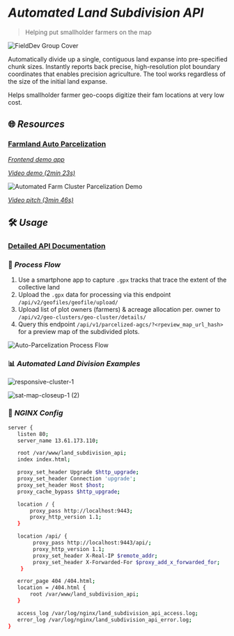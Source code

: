 # _Automated Land Subdivision API_
> Helping put smallholder farmers on the map

![FieldDev Group Cover](https://user-images.githubusercontent.com/60096838/227154345-fd5e8a8f-c7b4-4cd2-85b7-4a0a81213c17.jpg)

Automatically divide up a single, contiguous land expanse into pre-specified chunk sizes. Instantly reports back precise, high-resolution plot boundary coordinates that enables precision agriculture. The tool works regardless of the size of the initial land expanse.

Helps smallholder farmer geo-coops digitize their fam locations at very low cost.

## 🌐 *Resources*

### [Farmland Auto Parcelization](http://51.20.26.23:9443/)

*[Frontend demo app](https://farmplots.web.app)*

*[Video demo (2min 23s)](https://www.loom.com/share/44a371170c8f46fe9bf30ed946f44604)*

![Automated Farm Cluster Parcelization Demo](https://github.com/monolithgoon/automated-land-subdivision-api/assets/60096838/3f884963-02a1-4455-b7d9-a281fc114ef7)

*[Video pitch (3min 46s)](https://www.loom.com/share/c5ae871e21c1405e84ca1e573a9a7c99)*

## 🛠️ *Usage*

### [Detailed API Documentation](http://51.20.26.23:9443/api-guide)

### 🔄 *Process Flow*

1. Use a smartphone app to capture `.gpx` tracks that trace the extent of the collective land
2. Upload the `.gpx` data for processing via this endpoint `/api/v2/geofiles/geofile/upload/`
3. Upload list of plot owners (farmers) & acreage allocation per. owner to `/api/v2/geo-clusters/geo-cluster/details/`
4. Query this endpoint `/api/v1/parcelized-agcs/?<rpeview_map_url_hash>` for a preview map of the subdivided plots.

![Auto-Parcelization Process Flow](https://user-images.githubusercontent.com/60096838/227159621-6dfccf1a-f4b4-4c76-9946-ed7512e18235.png)

### 📊 *Automated Land Division Examples*

![responsive-cluster-1](https://user-images.githubusercontent.com/60096838/161726087-398efd30-1ff3-4535-877b-23a95393ba33.jpg)

![sat-map-closeup-1 (2)](https://user-images.githubusercontent.com/60096838/161726116-60a1771b-54c9-4ac0-bddb-7d58bf4d4b7f.png)

### 📝 *_NGINX Config_*

```bash
server {
   listen 80;
   server_name 13.61.173.110;

   root /var/www/land_subdivision_api;
   index index.html;

   proxy_set_header Upgrade $http_upgrade;
   proxy_set_header Connection 'upgrade';
   proxy_set_header Host $host;
   proxy_cache_bypass $http_upgrade;

   location / {
       proxy_pass http://localhost:9443;
       proxy_http_version 1.1;
   }

   location /api/ {
        proxy_pass http://localhost:9443/api/;
        proxy_http_version 1.1;
        proxy_set_header X-Real-IP $remote_addr;
        proxy_set_header X-Forwarded-For $proxy_add_x_forwarded_for;
    }

   error_page 404 /404.html;
   location = /404.html {
       root /var/www/land_subdivision_api;
   }

   access_log /var/log/nginx/land_subdivision_api_access.log;
   error_log /var/log/nginx/land_subdivision_api_error.log;
}
```
